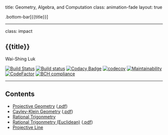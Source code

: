 title: Geometry, Algebra, and Computation
class: animation-fade
layout: true

<!-- This slide will serve as the base layout for all your slides -->
.bottom-bar[{{title}}]

---

class: impact

{{title}}
---------

Wai-Shing Luk

[![Build
Status](https://travis-ci.org/luk036/pgpy.svg?branch=master)](https://travis-ci.org/luk036/pgpy)
[![Build
status](https://ci.appveyor.com/api/projects/status/sci78yi73pcltmv5?svg=true)](https://ci.appveyor.com/project/luk036/pgpy)
[![Codacy
Badge](https://api.codacy.com/project/badge/Grade/5473305e342d4c828edaf22be1ad1351)](https://app.codacy.com/app/luk036/pgpy?utm_source=github.com&utm_medium=referral&utm_content=luk036/pgpy&utm_campaign=badger)
[![codecov](https://codecov.io/gh/luk036/pgpy/branch/master/graph/badge.svg)](https://codecov.io/gh/luk036/pgpy)
[![Maintainability](https://api.codeclimate.com/v1/badges/2efdab310f378252a9eb/maintainability)](https://codeclimate.com/github/luk036/pgpy/maintainability)
[![CodeFactor](https://www.codefactor.io/repository/github/luk036/pgpy/badge)](https://www.codefactor.io/repository/github/luk036/pgpy)
[![BCH
compliance](https://bettercodehub.com/edge/badge/luk036/pgpy?branch=master)](https://bettercodehub.com/)

---

Contents
--------

-   [Projective Geometry](01proj_geom-remark.html) ([.pdf](01proj_geom2.pdf))
-   [Cayley-Klein Geometry](02ck_geom-remark.html) ([.pdf](02ck_geom2.pdf))
-   [Rational Trigonmetry](03RT-remark.html)
-   [Rational Trigonmetry (Euclidean)](04RT_2-remark.html) ([.pdf](04RT2.pdf))
-   [Projective Line](05proj_line-remark.html)
